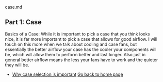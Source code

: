 case.md
## **Part 1: Case**
Basics of a Case: While it is important to pick a case that you think looks nice, it is far more important to pick a case that allows for good airflow. I will touch on this more when we talk about cooling and case fans, but essentially the better airflow your case has the cooler your components will be, which will allow them to perform better and last longer. Also just in general better airflow means the less your fans have to work and the quieter they will be. 
* [Why case selection is important](https://youtu.be/ffuAnwGivO8?t=88)
[Go back to home page](./README.md)
